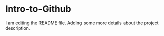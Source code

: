# Intro-to-Github

I am editing the README file. Adding some more details about the project description.
